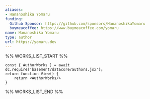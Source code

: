 ```yaml
---
aliases:
- Hananoshika Yomaru
funding:
  Github Sponsor: https://github.com/sponsors/HananoshikaYomaru
  buymeacoffee: https://www.buymeacoffee.com/yomaru
name: Hananoshika Yomaru
type: author
url: https://yomaru.dev
---
```



%% WORKS_LIST_START %%

```datacorejsx
const { AuthorWorks } = await dc.require('basement/datacore/authors.jsx');
return function View() {
    return <AuthorWorks/>
}
```
%% WORKS_LIST_END %%